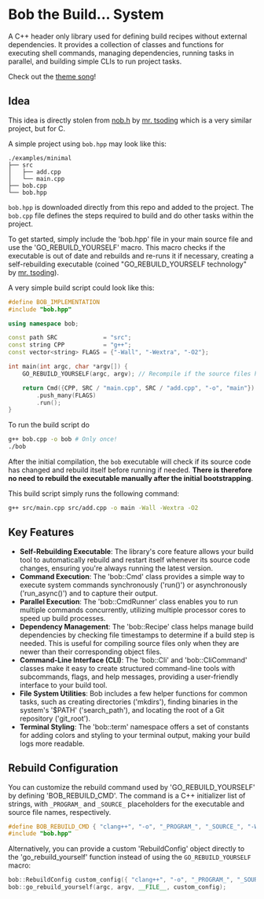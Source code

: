 # Bob the Build... System
A C++ header only library used for defining build recipes without external dependencies. It provides a collection of classes and functions for executing shell commands, managing dependencies, running tasks in parallel, and building simple CLIs to run project tasks.

Check out the [theme song](https://www.youtube.com/watch?v=HdVg-2jn2OU)!

## Idea
This idea is directly stolen from [nob.h](https://github.com/tsoding/nob.h) by [mr. tsoding](https://github.com/tsoding) which is a very similar project, but for C.

A simple project using `bob.hpp` may look like this:

```
./examples/minimal
├── src
│   ├── add.cpp
│   └── main.cpp
├── bob.cpp
└── bob.hpp
```

`bob.hpp` is downloaded directly from this repo and added to the project. The `bob.cpp` file defines the steps required to build and do other tasks within the project.

To get started, simply include the 'bob.hpp' file in your main source file and use the 'GO_REBUILD_YOURSELF' macro. This macro checks if the executable is out of date and rebuilds and re-runs it if necessary, creating a self-rebuilding executable (coined "GO_REBUILD_YOURSELF technology" by [mr. tsoding](https://github.com/tsoding)).

A very simple build script could look like this:
```cpp
#define BOB_IMPLEMENTATION
#include "bob.hpp"

using namespace bob;

const path SRC             = "src";
const string CPP           = "g++";
const vector<string> FLAGS = {"-Wall", "-Wextra", "-O2"};

int main(int argc, char *argv[]) {
    GO_REBUILD_YOURSELF(argc, argv); // Recompile if the source files have changed

    return Cmd({CPP, SRC / "main.cpp", SRC / "add.cpp", "-o", "main"})
        .push_many(FLAGS)
        .run();
}
```

To run the build script do
```bash
g++ bob.cpp -o bob # Only once!
./bob
```

After the initial compilation, the `bob` executable will check if its source code has changed and rebuild itself before running if needed. **There is therefore no need to rebuild the executable manually after the initial bootstrapping**.

This build script simply runs the following command:
```bash
g++ src/main.cpp src/add.cpp -o main -Wall -Wextra -O2
```


## Key Features
- **Self-Rebuilding Executable**: The library's core feature allows your build tool to automatically rebuild and restart itself whenever its source code changes, ensuring you're always running the latest version.
- **Command Execution**: The 'bob::Cmd' class provides a simple way to execute system commands synchronously ('run()') or asynchronously ('run_async()') and to capture their output.
- **Parallel Execution**: The 'bob::CmdRunner' class enables you to run multiple commands concurrently, utilizing multiple processor cores to speed up build processes.
- **Dependency Management**: The 'bob::Recipe' class helps manage build dependencies by checking file timestamps to determine if a build step is needed. This is useful for compiling source files only when they are newer than their corresponding object files.
- **Command-Line Interface (CLI)**: The 'bob::Cli' and 'bob::CliCommand' classes make it easy to create structured command-line tools with subcommands, flags, and help messages, providing a user-friendly interface to your build tool.
- **File System Utilities**: Bob includes a few helper functions for common tasks, such as creating directories ('mkdirs'), finding binaries in the system's '$PATH' ('search_path'), and locating the root of a Git repository ('git_root').
- **Terminal Styling**: The 'bob::term' namespace offers a set of constants for adding colors and styling to your terminal output, making your build logs more readable.

## Rebuild Configuration
You can customize the rebuild command used by 'GO_REBUILD_YOURSELF' by defining 'BOB_REBUILD_CMD'. The command is a C++ initializer list of strings, with `_PROGRAM_` and `_SOURCE_` placeholders for the executable and source file names, respectively.

```cpp
#define BOB_REBUILD_CMD { "clang++", "-o", "_PROGRAM_", "_SOURCE_", "-Wall", "-O2" }
#include "bob.hpp"
```

Alternatively, you can provide a custom 'RebuildConfig' object directly to the 'go_rebuild_yourself' function instead of using the `GO_REBUILD_YOURSELF` macro:

```cpp
bob::RebuildConfig custom_config({ "clang++", "-o", "_PROGRAM_", "_SOURCE_", "-Wall", "-O2" });
bob::go_rebuild_yourself(argc, argv, __FILE__, custom_config);
```


